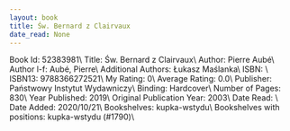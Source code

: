 ```yaml
---
layout: book
title: Św. Bernard z Clairvaux
date_read: None
---
```


Book Id: 52383981\ 
Title: Św. Bernard z Clairvaux\ 
Author: Pierre Aubé\ 
Author l-f: Aubé, Pierre\ 
Additional Authors: Łukasz Maślanka\ 
ISBN: \ 
ISBN13: 9788366272521\ 
My Rating: 0\ 
Average Rating: 0.0\ 
Publisher: Państwowy Instytut Wydawniczy\ 
Binding: Hardcover\ 
Number of Pages: 830\ 
Year Published: 2019\ 
Original Publication Year: 2003\ 
Date Read: \ 
Date Added: 2020/10/21\ 
Bookshelves: kupka-wstydu\ 
Bookshelves with positions: kupka-wstydu (#1790)\ 

